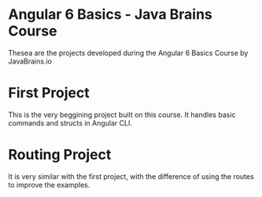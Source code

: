 # Angular 6 Basics - Java Brains Course
Thesea are the projects developed during the Angular 6 Basics Course by JavaBrains.io

# First Project
This is the very beggining project built on this course. It handles basic commands and structs in Angular CLI.

# Routing Project
It is very similar with the first project, with the difference of using the routes to improve the examples.
